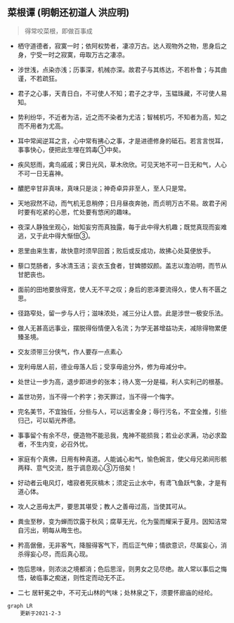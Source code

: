 ## 菜根谭 (明朝还初道人 洪应明)
> 得常咬菜根，即做百事成

- 栖守道德者，寂寞一时；依阿权势者，凄凉万古。达人观物外之物，思身后之身，宁受一时之寂寞，毋取万古之凄凉。


- 涉世浅，点染亦浅；历事深，机械亦深。故君子与其练达，不若朴鲁；与其曲谨，不若疏狂。

- 君子之心事，天青日白，不可使人不知；君子之才华，玉韫珠藏，不可使人易知。

- 势利纷华，不近者为洁，近之而不染者为尤洁；智械机巧，不知者为高，知之而不用者为尤高。

- 耳中常闻逆耳之言，心中常有拂心之事，才是进德修身的砥石。若言言悦耳，事事快心，便把此生埋在鸩毒①中矣。

- 疾风怒雨，禽鸟戚戚；霁日光风，草木欣欣。可见天地不可一日无和气，人心不可一日无喜神。

- 醲肥辛甘非真味，真味只是淡；神奇卓异非至人，至人只是常。

- 天地寂然不动，而气机无息稍停；日月昼夜奔驰，而贞明万古不易。故君子闲时要有吃紧的心思，忙处要有悠闲的趣味。

- 夜深人静独坐观心，始知妄穷而真独露，每于此中得大机趣；既觉真现而妄难逃，又于此中得大惭忸③。

- 恩里由来生害，故快意时须早回首；败后或反成功，故拂心处莫便放手。

- 藜口苋肠者，多冰清玉洁；衮衣玉食者，甘婢膝奴颜。盖志以澹泊明，而节从甘肥丧也。

- 面前的田地要放得宽，使人无不平之叹；身后的恩泽要流得久，使人有不匮之思。

- 径路窄处，留一步与人行；滋味浓处，减三分让人尝。此是涉世一极安乐法。

- 做人无甚高远事业，摆脱得俗情便入名流；为学无甚增益功夫，减除得物累便臻圣境。

- 交友须带三分侠气，作人要存一点素心

- 宠利毋居人前，德业毋落人后；受享毋逾分外，修为毋减分中。

- 处世让一步为高，退步即进步的张本；待人宽一分是福，利人实利己的根基。

- 盖世功劳，当不得一个矜字；弥天罪过，当不得一个悔字。

- 完名美节，不宜独任，分些与人，可以远害全身；辱行污名，不宜全推，引些归己，可以韬光养德。

- 事事留个有余不尽，便造物不能忌我，鬼神不能损我；若业必求满，功必求盈者，不生内变，必召外忧。

- 家庭有个真佛，日用有种真道。人能诚心和气，愉色婉言，使父母兄弟间形骸两释、意气交流，胜于调息观心③万倍矣！

- 好动者云电风灯，嗜寂者死灰槁木；须定云止水中，有鸢飞鱼跃气象，才是有道心体。

- 攻人之恶毋太严，要思其堪受；教人之善毋过高，当使其可从。

- 粪虫至秽，变为蝉而饮露于秋风；腐草无光，化为萤而耀采于夏月。因知洁常自污出，明每从晦生也。

- 矜高倨傲，无非客气，降服得客气下，而后正气伸；情欲意识，尽属妄心，消杀得妄心尽，而后真心现。

- 饱后思味，则浓淡之境都消；色后思淫，则男女之见尽绝。故人常以事后之悔悟，破临事之痴迷，则性定而动无不正。

- 二七  居轩冕之中，不可无山林的气味；处林泉之下，须要怀廊庙的经纶。

```mermaid
graph LR
    更新于2021-2-3

```